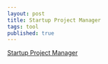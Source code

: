 ```yaml
---
layout: post
title: Startup Project Manager
tags: tool
published: true
---
```


[Startup Project Manager](https://github.com/BigHoss/StartupProjectManager)

